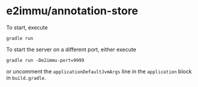 # e2immu/annotation-store

To start, execute
```
gradle run
```

To start the server on a different port, either execute

```
gradle run -De2immu-port=9999
```

or uncomment the `applicationDefaultJvmArgs` line in the `application` block in `build.gradle`.
